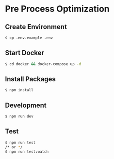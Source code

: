 # Pre Process Optimization

## Create Environment

```bash
$ cp .env.example .env
```

## Start Docker

```bash
$ cd docker && docker-compose up -d
```

## Install Packages

```bash
$ npm install
```

## Development

```bash
$ npm run dev
```

## Test

```bash
$ npm run test
/* or */
$ npm run test:watch
```
